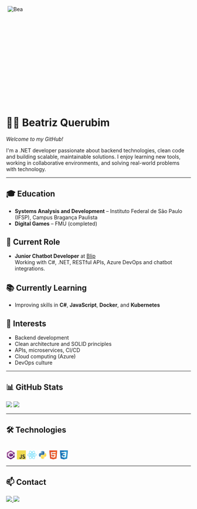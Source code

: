 <div><img align="right" height="300" width="500" alt="Bea" src="https://user-images.githubusercontent.com/88171648/150375410-862cd0cc-f020-45dd-a509-59e93c28bc50.jpg " />
</div>

# 👩‍💻 Beatriz Querubim

*Welcome to my GitHub!*

I'm a .NET developer passionate about backend technologies, clean code and building scalable, maintainable solutions. I enjoy learning new tools, working in collaborative environments, and solving real-world problems with technology.

---

## 🎓 Education
- **Systems Analysis and Development** – Instituto Federal de São Paulo (IFSP), Campus Bragança Paulista  
- **Digital Games** – FMU (completed)

## 💼 Current Role
- **Junior Chatbot Developer** at [Blip](https://www.blip.ai)  
  Working with C#, .NET, RESTful APIs, Azure DevOps and chatbot integrations.

## 📚 Currently Learning
- Improving skills in **C#**, **JavaScript**, **Docker**, and **Kubernetes**

## 🚀 Interests
- Backend development  
- Clean architecture and SOLID principles  
- APIs, microservices, CI/CD  
- Cloud computing (Azure)  
- DevOps culture

---

## 📊 GitHub Stats

<div align="left">
  <img height="160px" src="https://github-readme-stats.vercel.app/api?username=Bea-Querubim&show_icons=true&theme=midnight-purple&include_all_commits=true&count_private=true"/>
  <img height="160px" src="https://github-readme-stats.vercel.app/api/top-langs/?username=Bea-Querubim&layout=compact&langs_count=7&theme=midnight-purple"/>
</div>

---

## 🛠️ Technologies

<div style="display: inline_block"><br>
  <img alt="C#" height="25" src="https://raw.githubusercontent.com/devicons/devicon/master/icons/csharp/csharp-original.svg">
  <img alt="JavaScript" height="25" src="https://raw.githubusercontent.com/devicons/devicon/master/icons/javascript/javascript-original.svg">
  <img alt="React" height="25" src="https://raw.githubusercontent.com/devicons/devicon/master/icons/react/react-original.svg">
  <img alt="Python" height="25" src="https://raw.githubusercontent.com/devicons/devicon/master/icons/python/python-original.svg">
  <img alt="HTML5" height="25" src="https://raw.githubusercontent.com/devicons/devicon/master/icons/html5/html5-original.svg">
  <img alt="CSS3" height="25" src="https://raw.githubusercontent.com/devicons/devicon/master/icons/css3/css3-original.svg">
</div>

---

## 📫 Contact

<a href="mailto:beatrizq.batista@outlook.com.br">
  <img src="https://img.shields.io/badge/Email-0078D4?style=for-the-badge&logo=microsoft-outlook&logoColor=white" />
</a>
<a href="https://www.linkedin.com/in/beatriz-querubim-943840217" target="_blank">
  <img src="https://img.shields.io/badge/LinkedIn-0077B5?style=for-the-badge&logo=linkedin&logoColor=white" />
</a>
